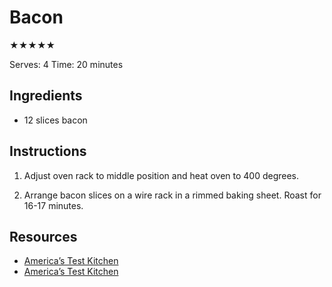 # Bacon

★★★★★

Serves: 4
Time: 20 minutes

## Ingredients

* 12 slices bacon

## Instructions

1. Adjust oven rack to middle position and heat oven to 400 degrees.

2. Arrange bacon slices on a wire rack in a rimmed baking sheet. Roast for 16-17 minutes.

## Resources

* [America’s Test Kitchen](https://www.americastestkitchen.com/recipes/771-oven-fried-bacon)
* [America’s Test Kitchen](https://www.americastestkitchen.com/episode/87-bacon-eggs-and-homefries)
